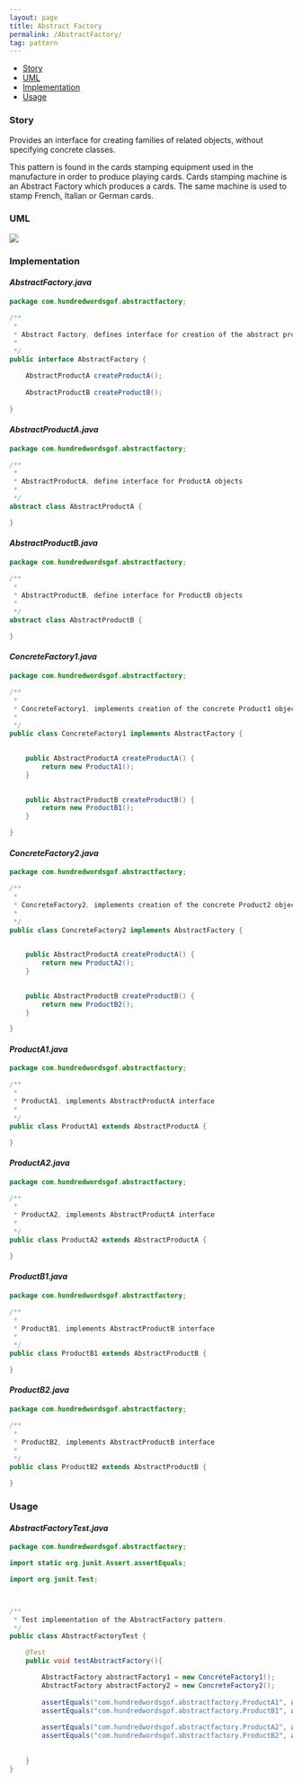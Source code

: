 ```yaml
---
layout: page
title: Abstract Factory
permalink: /AbstractFactory/
tag: pattern
---
```


* [Story](#Story)
* [UML](#UML)
* [Implementation](#Implementation)
* [Usage](#Usage)


###  <a id="Story"></a>Story 

Provides an interface for creating families of related objects, without specifying concrete classes. 

This pattern is found in the cards stamping equipment used in the 
manufacture in order to produce playing cards. 
Cards stamping machine is an Abstract Factory which produces a cards. 
The same machine is used to stamp French, Italian or German cards. 




###  <a id="UML"></a>UML 
[![]({{site.baseurl}}/assets/img/abstractfactory.png)]({{site.baseurl}}/assets/img/abstractfactory.png)

###  <a id="Implementation"></a>Implementation 

#### *AbstractFactory.java* 
```java 
package com.hundredwordsgof.abstractfactory;

/**
 * 
 * Abstract Factory, defines interface for creation of the abstract product objects
 *
 */
public interface AbstractFactory {

	AbstractProductA createProductA();
	
	AbstractProductB createProductB();
	
}
```

#### *AbstractProductA.java* 
```java 
package com.hundredwordsgof.abstractfactory;

/**
 * 
 * AbstractProductA, define interface for ProductA objects
 *
 */
abstract class AbstractProductA {

}
```

#### *AbstractProductB.java* 
```java 
package com.hundredwordsgof.abstractfactory;

/**
 * 
 * AbstractProductB, define interface for ProductB objects
 *
 */
abstract class AbstractProductB {

}
```

#### *ConcreteFactory1.java* 
```java 
package com.hundredwordsgof.abstractfactory;

/**
 * 
 * ConcreteFactory1, implements creation of the concrete Product1 objects
 *
 */
public class ConcreteFactory1 implements AbstractFactory {

	
	public AbstractProductA createProductA() {
		return new ProductA1();
	}

	
	public AbstractProductB createProductB() {
		return new ProductB1();
	}

}
```

#### *ConcreteFactory2.java* 
```java 
package com.hundredwordsgof.abstractfactory;

/**
 * 
 * ConcreteFactory2, implements creation of the concrete Product2 objects
 *
 */
public class ConcreteFactory2 implements AbstractFactory {

	
	public AbstractProductA createProductA() {
		return new ProductA2();
	}

	
	public AbstractProductB createProductB() {
		return new ProductB2();
	}

}
```

#### *ProductA1.java* 
```java 
package com.hundredwordsgof.abstractfactory;

/**
 * 
 * ProductA1, implements AbstractProductA interface
 *
 */
public class ProductA1 extends AbstractProductA {

}
```

#### *ProductA2.java* 
```java 
package com.hundredwordsgof.abstractfactory;

/**
 * 
 * ProductA2, implements AbstractProductA interface
 *
 */
public class ProductA2 extends AbstractProductA {

}
```

#### *ProductB1.java* 
```java 
package com.hundredwordsgof.abstractfactory;

/**
 * 
 * ProductB1, implements AbstractProductB interface
 *
 */
public class ProductB1 extends AbstractProductB {

}
```

#### *ProductB2.java* 
```java 
package com.hundredwordsgof.abstractfactory;

/**
 * 
 * ProductB2, implements AbstractProductB interface
 *
 */
public class ProductB2 extends AbstractProductB {

}
```

###  <a id="Usage"></a>Usage 

#### *AbstractFactoryTest.java* 
```java 
package com.hundredwordsgof.abstractfactory;

import static org.junit.Assert.assertEquals;

import org.junit.Test;



/**
 * Test implementation of the AbstractFactory pattern.
 */
public class AbstractFactoryTest {

	@Test
	public void testAbstractFactory(){

		AbstractFactory abstractFactory1 = new ConcreteFactory1();
		AbstractFactory abstractFactory2 = new ConcreteFactory2();
		
		assertEquals("com.hundredwordsgof.abstractfactory.ProductA1", abstractFactory1.createProductA().getClass().getName());
		assertEquals("com.hundredwordsgof.abstractfactory.ProductB1", abstractFactory1.createProductB().getClass().getName());
		
		assertEquals("com.hundredwordsgof.abstractfactory.ProductA2", abstractFactory2.createProductA().getClass().getName());
		assertEquals("com.hundredwordsgof.abstractfactory.ProductB2", abstractFactory2.createProductB().getClass().getName());
		
		
	}
}
```

